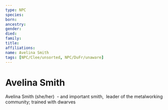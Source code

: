 ```yaml
---
type: NPC
species:
born:
ancestry:
gender:
died:
family:
title:
affiliations:
name: Avelina Smith
tags: [NPC/Clee/unsorted, NPC/DuFr/unaware]
---
```

# Avelina Smith

Avelina Smith (she/her)  - and important smith,  leader of the metalworking community; trained with dwarves